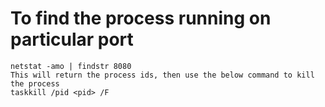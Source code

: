 # To find the process running on particular port  
	netstat -amo | findstr 8080   
	This will return the process ids, then use the below command to kill the process  
	taskkill /pid <pid> /F  
	